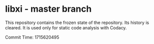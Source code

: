 # libxi - master branch

This repository contains the frozen state of the repository.
Its history is cleared. It is used only for static code
analysis with Codacy.

Commit Time: 1715620495